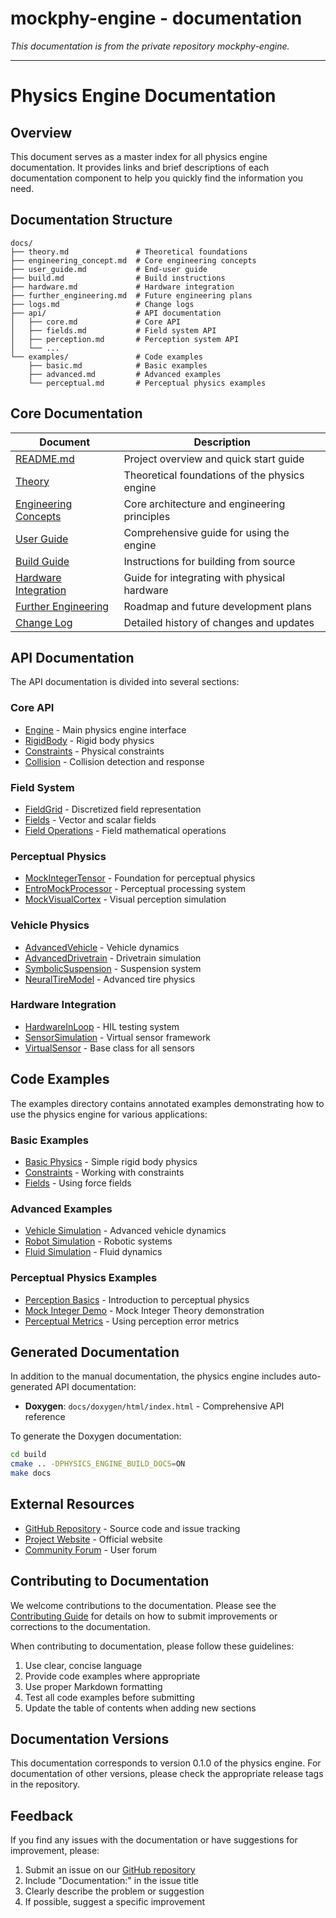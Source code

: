 # mockphy-engine - documentation

*This documentation is from the private repository mockphy-engine.*

---

# Physics Engine Documentation

## Overview

This document serves as a master index for all physics engine documentation. It provides links and brief descriptions of each documentation component to help you quickly find the information you need.

## Documentation Structure

```
docs/
├── theory.md               # Theoretical foundations
├── engineering_concept.md  # Core engineering concepts
├── user_guide.md           # End-user guide
├── build.md                # Build instructions
├── hardware.md             # Hardware integration
├── further_engineering.md  # Future engineering plans
├── logs.md                 # Change logs
├── api/                    # API documentation
│   ├── core.md             # Core API
│   ├── fields.md           # Field system API
│   ├── perception.md       # Perception system API
│   └── ...
└── examples/               # Code examples
    ├── basic.md            # Basic examples
    ├── advanced.md         # Advanced examples
    └── perceptual.md       # Perceptual physics examples
```

## Core Documentation

| Document | Description |
|----------|-------------|
| [README.md](../README.md) | Project overview and quick start guide |
| [Theory](theory.md) | Theoretical foundations of the physics engine |
| [Engineering Concepts](engineering_concept.md) | Core architecture and engineering principles |
| [User Guide](user_guide.md) | Comprehensive guide for using the engine |
| [Build Guide](build.md) | Instructions for building from source |
| [Hardware Integration](hardware.md) | Guide for integrating with physical hardware |
| [Further Engineering](further_engineering.md) | Roadmap and future development plans |
| [Change Log](logs.md) | Detailed history of changes and updates |

## API Documentation

The API documentation is divided into several sections:

### Core API

- [Engine](api/core.md#engine) - Main physics engine interface
- [RigidBody](api/core.md#rigidbody) - Rigid body physics
- [Constraints](api/core.md#constraints) - Physical constraints
- [Collision](api/core.md#collision) - Collision detection and response

### Field System

- [FieldGrid](api/fields.md#fieldgrid) - Discretized field representation
- [Fields](api/fields.md#fields) - Vector and scalar fields
- [Field Operations](api/fields.md#operations) - Field mathematical operations

### Perceptual Physics

- [MockIntegerTensor](api/perception.md#mockintegertensor) - Foundation for perceptual physics
- [EntroMockProcessor](api/perception.md#entromockprocessor) - Perceptual processing system
- [MockVisualCortex](api/perception.md#mockvisualcortex) - Visual perception simulation

### Vehicle Physics

- [AdvancedVehicle](api/vehicle.md#advancedvehicle) - Vehicle dynamics
- [AdvancedDrivetrain](api/vehicle.md#advanceddrivetrain) - Drivetrain simulation
- [SymbolicSuspension](api/vehicle.md#symbolicsuspension) - Suspension system
- [NeuralTireModel](api/vehicle.md#neuraltiremodel) - Advanced tire physics

### Hardware Integration

- [HardwareInLoop](api/hardware.md#hardwareinloop) - HIL testing system
- [SensorSimulation](api/hardware.md#sensorsimulation) - Virtual sensor framework
- [VirtualSensor](api/hardware.md#virtualsensor) - Base class for all sensors

## Code Examples

The examples directory contains annotated examples demonstrating how to use the physics engine for various applications:

### Basic Examples

- [Basic Physics](examples/basic.md#basic-physics) - Simple rigid body physics
- [Constraints](examples/basic.md#constraints) - Working with constraints
- [Fields](examples/basic.md#fields) - Using force fields

### Advanced Examples

- [Vehicle Simulation](examples/advanced.md#vehicle) - Advanced vehicle dynamics
- [Robot Simulation](examples/advanced.md#robot) - Robotic systems
- [Fluid Simulation](examples/advanced.md#fluid) - Fluid dynamics

### Perceptual Physics Examples

- [Perception Basics](examples/perceptual.md#basics) - Introduction to perceptual physics
- [Mock Integer Demo](examples/perceptual.md#mock-integer-demo) - Mock Integer Theory demonstration
- [Perceptual Metrics](examples/perceptual.md#metrics) - Using perception error metrics

## Generated Documentation

In addition to the manual documentation, the physics engine includes auto-generated API documentation:

- **Doxygen**: `docs/doxygen/html/index.html` - Comprehensive API reference

To generate the Doxygen documentation:

```bash
cd build
cmake .. -DPHYSICS_ENGINE_BUILD_DOCS=ON
make docs
```

## External Resources

- [GitHub Repository](https://github.com/username/physics-engine) - Source code and issue tracking
- [Project Website](https://physics-engine.example.com) - Official website
- [Community Forum](https://forum.physics-engine.example.com) - User forum

## Contributing to Documentation

We welcome contributions to the documentation. Please see the [Contributing Guide](../CONTRIBUTING.md) for details on how to submit improvements or corrections to the documentation.

When contributing to documentation, please follow these guidelines:

1. Use clear, concise language
2. Provide code examples where appropriate
3. Use proper Markdown formatting
4. Test all code examples before submitting
5. Update the table of contents when adding new sections

## Documentation Versions

This documentation corresponds to version 0.1.0 of the physics engine. For documentation of other versions, please check the appropriate release tags in the repository.

## Feedback

If you find any issues with the documentation or have suggestions for improvement, please:

1. Submit an issue on our [GitHub repository](https://github.com/username/physics-engine/issues)
2. Include "Documentation:" in the issue title
3. Clearly describe the problem or suggestion
4. If possible, suggest a specific improvement

